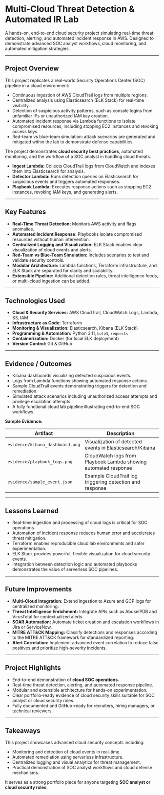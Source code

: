 # Multi-Cloud Threat Detection & Automated IR Lab

A hands-on, end-to-end cloud security project simulating real-time threat detection, alerting, and automated incident response in AWS. Designed to demonstrate advanced SOC analyst workflows, cloud monitoring, and automated mitigation strategies.

---

## Project Overview

This project replicates a real-world Security Operations Center (SOC) pipeline in a cloud environment:

- Continuous ingestion of AWS CloudTrail logs from multiple regions.
- Centralized analysis using Elasticsearch (ELK Stack) for real-time visibility.
- Detection of suspicious activity patterns, such as console logins from unfamiliar IPs or unauthorized IAM key creation.
- Automated incident response via Lambda functions to isolate compromised resources, including stopping EC2 instances and revoking access keys.
- Red-team vs blue-team simulation: attack scenarios are generated and mitigated within the lab to demonstrate defense capabilities.

The project demonstrates **cloud security best practices**, automated monitoring, and the workflow of a SOC analyst in handling cloud threats.

- **Ingest Lambda:** Collects CloudTrail logs from CloudWatch and indexes them into Elasticsearch for analysis.
- **Detector Lambda:** Runs detection queries on Elasticsearch for suspicious events and triggers automated responses.
- **Playbook Lambda:** Executes response actions such as stopping EC2 instances, revoking IAM keys, and generating alerts.

---

## Key Features

- **Real-Time Threat Detection:** Monitors AWS activity and flags anomalies.
- **Automated Incident Response:** Playbooks isolate compromised resources without human intervention.
- **Centralized Logging and Visualization:** ELK Stack enables clear visualization of cloud events and alerts.
- **Red-Team vs Blue-Team Simulation:** Includes scenarios to test and validate security controls.
- **Modular Architecture:** Lambda functions, Terraform infrastructure, and ELK Stack are separated for clarity and scalability.
- **Extensible Pipeline:** Additional detection rules, threat intelligence feeds, or multi-cloud ingestion can be added.

---

## Technologies Used

- **Cloud & Security Services:** AWS CloudTrail, CloudWatch Logs, Lambda, S3, IAM
- **Infrastructure as Code:** Terraform
- **Monitoring & Visualization:** Elasticsearch, Kibana (ELK Stack)
- **Programming & Automation:** Python 3.11, `boto3`, `requests`
- **Containerization:** Docker (for local ELK deployment)
- **Version Control:** Git & GitHub

---

## Evidence / Outcomes

- Kibana dashboards visualizing detected suspicious events.
- Logs from Lambda functions showing automated response actions.
- Sample CloudTrail events demonstrating triggers for detection and remediation.
- Simulated attack scenarios including unauthorized access attempts and privilege escalation attempts.
- A fully functional cloud lab pipeline illustrating end-to-end SOC workflows.

**Sample Evidence:**

| Artifact | Description |
|----------|-------------|
| `evidence/kibana_dashboard.png` | Visualization of detected events in Elasticsearch/Kibana |
| `evidence/playbook_logs.png` | CloudWatch logs from Playbook Lambda showing automated response |
| `evidence/sample_event.json` | Example CloudTrail log triggering detection and response |

---

## Lessons Learned

- Real-time ingestion and processing of cloud logs is critical for SOC operations.
- Automation of incident response reduces human error and accelerates threat mitigation.
- Terraform enables reproducible cloud lab environments and safer experimentation.
- ELK Stack provides powerful, flexible visualization for cloud security events.
- Integration between detection logic and automated playbooks demonstrates the value of serverless SOC pipelines.

---

## Future Improvements

- **Multi-Cloud Integration:** Extend ingestion to Azure and GCP logs for centralized monitoring.
- **Threat Intelligence Enrichment:** Integrate APIs such as AbuseIPDB and VirusTotal for contextualized alerts.
- **SOAR Automation:** Automate ticket creation and escalation workflows in Jira or ServiceNow.
- **MITRE ATT&CK Mapping:** Classify detections and responses according to the MITRE ATT&CK framework for standardized reporting.
- **Alert Correlation:** Implement advanced event correlation to reduce false positives and prioritize high-severity incidents.

---

## Project Highlights

- End-to-end demonstration of **cloud SOC operations**.
- Real-time threat detection, alerting, and automated response pipeline.
- Modular and extensible architecture for hands-on experimentation.
- Clear portfolio-ready evidence of cloud security skills suitable for SOC analyst or cloud security roles.
- Fully documented and GitHub-ready for recruiters, hiring managers, or technical reviewers.

---

## Takeaways

This project showcases advanced cloud security concepts including:

- Monitoring and detection of cloud events in real-time.
- Automated remediation using serverless infrastructure.
- Centralized logging and visual analytics for threat management.
- Practical demonstration of SOC analyst workflows and cloud defense mechanisms.

It serves as a strong portfolio piece for anyone targeting **SOC analyst or cloud security roles**.
